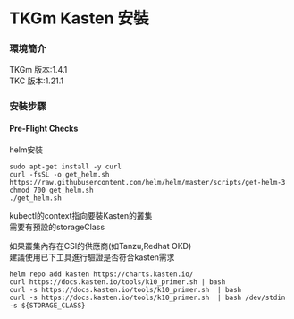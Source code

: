 # TKGm Kasten 安裝  

### 環境簡介  
TKGm 版本:1.4.1  
TKC  版本:1.21.1  


### 安裝步驟  

#### Pre-Flight Checks  

helm安裝  
```
sudo apt-get install -y curl
curl -fsSL -o get_helm.sh https://raw.githubusercontent.com/helm/helm/master/scripts/get-helm-3
chmod 700 get_helm.sh
./get_helm.sh
```
kubectl的context指向要裝Kasten的叢集  
需要有預設的storageClass  

如果叢集內存在CSI的供應商(如Tanzu,Redhat OKD)  
建議使用已下工具進行驗證是否符合kasten需求  
```
helm repo add kasten https://charts.kasten.io/
curl https://docs.kasten.io/tools/k10_primer.sh | bash
curl -s https://docs.kasten.io/tools/k10_primer.sh  | bash  
curl -s https://docs.kasten.io/tools/k10_primer.sh  | bash /dev/stdin -s ${STORAGE_CLASS}  
```  
